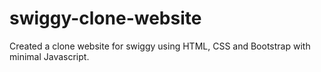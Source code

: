 # swiggy-clone-website
Created a clone website for swiggy using HTML, CSS and Bootstrap with minimal Javascript.
